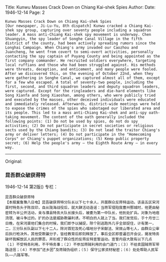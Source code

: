 Title: Kunwu Masses Crack Down on Chiang Kai-shek Spies
Author:
Date: 1946-12-14
Page: 2

    Kunwu Masses Crack Down on Chiang Kai-shek Spies
    [Our newspaper, Ji-Lu-Yu, 8th dispatch] Kunwu cracked a Chiang Kai-shek spy group, capturing over seventy people including a squadron leader. A mass anti-Chiang Kai-shek spy movement is underway. Chen Shuangyin, the spy leader of Songhe Canal Village in the fifth district of the county, had been actively spreading rumors since the Longhai Campaign. When Chiang's army invaded our Caozhou and Juancheng, he went from covert to semi-overt activities, personally contacting the spy captain of Puyang County and being appointed as the first company commander. He recruited soldiers everywhere, targeting local ruffians and those who had been struggled against. His methods were threats, deception, and enticement, and many people were fooled. After we discovered this, on the evening of October 22nd, when they were gathering in Songhe Canal, we captured almost all of them, except for a few who escaped. A total of seventy-two people, including the first, second, and third squadron leaders and deputy squadron leaders, were captured. Except for the ringleaders and die-hard elements like Song Xianfa and Song Xiaoshan, among others, who were publicly tried and executed by the masses, other deceived individuals were educated and immediately released. Afterwards, district-wide meetings were held to expose the crimes of the spies who sabotaged our liberated area and its people. This led to a mass anti-Chiang Kai-shek and anti-spy oath-taking movement. The content of the oath generally included the following points: (1) Do not be used by spies, do not do spy activities; (2) Do not participate in secret societies or religious sects used by the Chiang bandits; (3) Do not lead the traitor Chiang's army or deliver letters; (4) Do not participate in the "Homecoming Corps" or Chiang's puppet organizations; (5) Keep public property secret; (6) Help the people's army – the Eighth Route Army – in every way.



<hr /> 

Original: 


### 昆吾群众破获蒋特

1946-12-14
第2版()
专栏：

    昆吾群众破获蒋特
    【本报冀鲁豫八日电】昆吾破获蒋特分队长以下七十余人，开展群众反蒋特运动。该县五区宋河渠村特务头子陈双印，自从陇海战役后，就大肆活动造谣：当蒋军侵陷我曹州鄄城时，他更由秘密转为半公开活动，亲与濮县特务大队长接头后，被委为第一中队长，他到处扩兵。对象为地痞流氓、被斗争过的。扩的办法是威胁欺骗利诱，不明白的人就上了当。我们发觉后，于十月廿二日晚，在宋河渠他们集合的时候，我们即予以捕捉，除个别逃跑外几乎全部捉住，计有第一，二，三分队长队副以下七十二人。除对首犯及死心塌地分子宋献法、宋效山等七人，由群众公审后执行枪决外，其他受欺骗分子，皆经教育后即刻释放了。事后全区即普遍召开会议，揭发特务破坏我解放区人民的罪恶，并形成了群众性的反蒋反特宣誓运动。宣誓内容大致有以下几点（１）不受特务利用，不干特务事；（２）不参加蒋贼利用的会门道门；（３）不给卖国贼蒋军带路送信；（４）不参加“还乡团”及蒋贼伪组织；（５）保守公家资材秘密；（６）处处帮助人民军队——八路军等。
